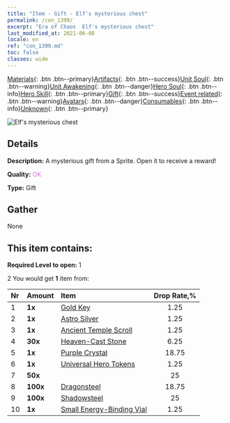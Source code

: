 ```yaml
---
title: "Item - Gift - Elf's mysterious chest"
permalink: /con_1399/
excerpt: "Era of Chaos  Elf's mysterious chest"
last_modified_at: 2021-06-08
locale: en
ref: "con_1399.md"
toc: false
classes: wide
---
```

 [Materials](/Items/){: .btn .btn--primary}[Artifacts](/Items/Artifacts/){: .btn .btn--success}[Unit Soul](/Items/UnitSoul/){: .btn .btn--warning}[Unit Awakening](/Items/UnitAwakening/){: .btn .btn--danger}[Hero Soul](/Items/HeroSoul/){: .btn .btn--info}[Hero Skill](/Items/HeroSkill/){: .btn .btn--primary}[Gift](/Items/Gift/){: .btn .btn--success}[Event related](/Items/Events/){: .btn .btn--warning}[Avatars](/Items/Avatars/){: .btn .btn--danger}[Consumables](/Items/Consumables/){: .btn .btn--info}[Unknown](/Items/Unknown/){: .btn .btn--primary}

 ![Elf's mysterious chest](/images/t/i_907013.png)

## Details
 **Description:** A mysterious gift from a Sprite. Open it to receive a reward!

 **Quality:** <span style="color: #DA70D6">OK</span>

 **Type:** Gift

## Gather

  None

## This item contains:

 **Required Level to open:** 1

 2 You would get **1** item  from:

  | Nr | Amount |     Item    | Drop Rate,% |
  |:---|:-------|:------------|:---------:|
  | 1 |  **1x** | [Gold Key](/Items/con_783/) | 1.25 | 
  | 2 |  **1x** | [Astro Silver](/Items/con_969/) | 1.25 | 
  | 3 |  **1x** | [Ancient Temple Scroll](/Items/con_697/) | 1.25 | 
  | 4 |  **30x** | [Heaven-Cast Stone](/Items/art_188/) | 6.25 | 
  | 5 |  **1x** | [Purple Crystal](/Items/con_720/) | 18.75 | 
  | 6 |  **1x** | [Universal Hero Tokens](/Items/her_358/) | 1.25 | 
  | 7 |  **50x** | <i class="fas fa-gem"/> | 25 | 
  | 8 |  **100x** | [Dragonsteel](/Items/con_880/) | 18.75 | 
  | 9 |  **100x** | [Shadowsteel](/Items/con_881/) | 25 | 
  | 10 |  **1x** | [Small Energy-Binding Vial](/Items/con_724/) | 1.25 | 
